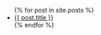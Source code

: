 <ul>
  {% for post in site.posts %}
    <li>
      <a href={{ post.url }}>{{ post.title }}</a>
    </li>
  {% endfor %}
</ul>
